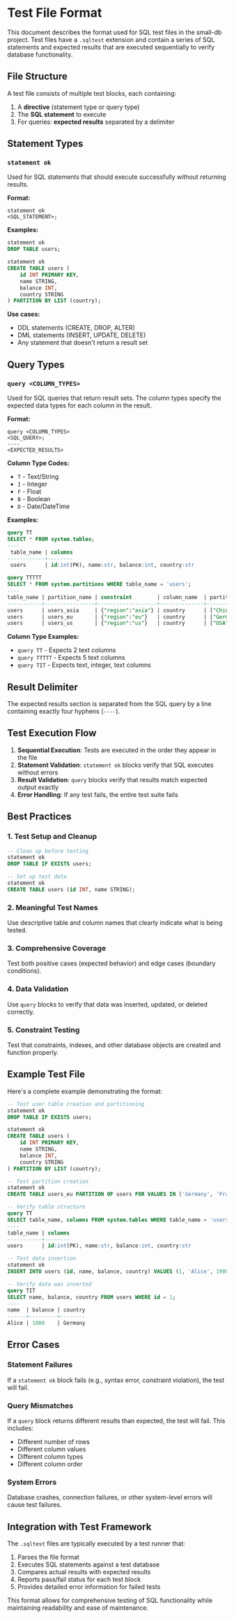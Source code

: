 # Test File Format

This document describes the format used for SQL test files in the small-db project. Test files have a `.sqltest` extension and contain a series of SQL statements and expected results that are executed sequentially to verify database functionality.

## File Structure

A test file consists of multiple test blocks, each containing:
1. A **directive** (statement type or query type)
2. The **SQL statement** to execute
3. For queries: **expected results** separated by a delimiter

## Statement Types

### `statement ok`

Used for SQL statements that should execute successfully without returning results.

**Format:**
```
statement ok
<SQL_STATEMENT>;
```

**Examples:**
```sql
statement ok
DROP TABLE users;

statement ok
CREATE TABLE users (
    id INT PRIMARY KEY,
    name STRING,
    balance INT,
    country STRING
) PARTITION BY LIST (country);
```

**Use cases:**
- DDL statements (CREATE, DROP, ALTER)
- DML statements (INSERT, UPDATE, DELETE)
- Any statement that doesn't return a result set

## Query Types

### `query <COLUMN_TYPES>`

Used for SQL queries that return result sets. The column types specify the expected data types for each column in the result.

**Format:**
```
query <COLUMN_TYPES>
<SQL_QUERY>;
----
<EXPECTED_RESULTS>
```

**Column Type Codes:**
- `T` - Text/String
- `I` - Integer
- `F` - Float
- `B` - Boolean
- `D` - Date/DateTime

**Examples:**
```sql
query TT
SELECT * FROM system.tables;
----
 table_name | columns
------------+--------
 users      | id:int(PK), name:str, balance:int, country:str

query TTTTT
SELECT * FROM system.partitions WHERE table_name = 'users';
----
table_name | partition_name | constraint        | column_name  | partition_value
-----------+----------------+-------------------+--------------+---------------------------------
users      | users_asia     | {"region":"asia"} | country      | ["China","Japan","Korea"]
users      | users_eu       | {"region":"eu"}   | country      | ["Germany","France","Italy"]
users      | users_us       | {"region":"us"}   | country      | ["USA","Canada"]
```

**Column Type Examples:**
- `query TT` - Expects 2 text columns
- `query TTTTT` - Expects 5 text columns
- `query TIT` - Expects text, integer, text columns

## Result Delimiter

The expected results section is separated from the SQL query by a line containing exactly four hyphens (`----`).

## Test Execution Flow

1. **Sequential Execution**: Tests are executed in the order they appear in the file
2. **Statement Validation**: `statement ok` blocks verify that SQL executes without errors
3. **Result Validation**: `query` blocks verify that results match expected output exactly
4. **Error Handling**: If any test fails, the entire test suite fails

## Best Practices

### 1. Test Setup and Cleanup
```sql
-- Clean up before testing
statement ok
DROP TABLE IF EXISTS users;

-- Set up test data
statement ok
CREATE TABLE users (id INT, name STRING);
```

### 2. Meaningful Test Names
Use descriptive table and column names that clearly indicate what is being tested.

### 3. Comprehensive Coverage
Test both positive cases (expected behavior) and edge cases (boundary conditions).

### 4. Data Validation
Use `query` blocks to verify that data was inserted, updated, or deleted correctly.

### 5. Constraint Testing
Test that constraints, indexes, and other database objects are created and function properly.

## Example Test File

Here's a complete example demonstrating the format:

```sql
-- Test user table creation and partitioning
statement ok
DROP TABLE IF EXISTS users;

statement ok
CREATE TABLE users (
    id INT PRIMARY KEY,
    name STRING,
    balance INT,
    country STRING
) PARTITION BY LIST (country);

-- Test partition creation
statement ok
CREATE TABLE users_eu PARTITION OF users FOR VALUES IN ('Germany', 'France', 'Italy');

-- Verify table structure
query TT
SELECT table_name, columns FROM system.tables WHERE table_name = 'users';
----
table_name | columns
-----------+--------
users      | id:int(PK), name:str, balance:int, country:str

-- Test data insertion
statement ok
INSERT INTO users (id, name, balance, country) VALUES (1, 'Alice', 1000, 'Germany');

-- Verify data was inserted
query TIT
SELECT name, balance, country FROM users WHERE id = 1;
----
name  | balance | country
------+---------+--------
Alice | 1000    | Germany
```

## Error Cases

### Statement Failures
If a `statement ok` block fails (e.g., syntax error, constraint violation), the test will fail.

### Query Mismatches
If a `query` block returns different results than expected, the test will fail. This includes:
- Different number of rows
- Different column values
- Different column types
- Different column order

### System Errors
Database crashes, connection failures, or other system-level errors will cause test failures.

## Integration with Test Framework

The `.sqltest` files are typically executed by a test runner that:
1. Parses the file format
2. Executes SQL statements against a test database
3. Compares actual results with expected results
4. Reports pass/fail status for each test block
5. Provides detailed error information for failed tests

This format allows for comprehensive testing of SQL functionality while maintaining readability and ease of maintenance.
